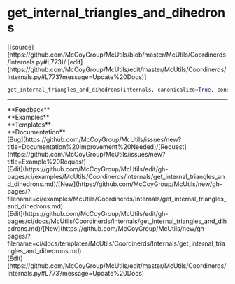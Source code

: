 # <a id="McUtils.Coordinerds.Internals.get_internal_triangles_and_dihedrons">get_internal_triangles_and_dihedrons</a>
<div class="docs-source-link" markdown="1">
[[source](https://github.com/McCoyGroup/McUtils/blob/master/McUtils/Coordinerds/Internals.py#L773)/
[edit](https://github.com/McCoyGroup/McUtils/edit/master/McUtils/Coordinerds/Internals.py#L773?message=Update%20Docs)]
</div>

```python
get_internal_triangles_and_dihedrons(internals, canonicalize=True, construct_shapes=True, prune_incomplete=True): 
```













---


<div markdown="1" class="text-secondary">
<div class="container">
  <div class="row">
   <div class="col" markdown="1">
**Feedback**   
</div>
   <div class="col" markdown="1">
**Examples**   
</div>
   <div class="col" markdown="1">
**Templates**   
</div>
   <div class="col" markdown="1">
**Documentation**   
</div>
   <div class="col" markdown="1">
   
</div>
   <div class="col" markdown="1">
   
</div>
   <div class="col" markdown="1">
   
</div>
</div>
  <div class="row">
   <div class="col" markdown="1">
[Bug](https://github.com/McCoyGroup/McUtils/issues/new?title=Documentation%20Improvement%20Needed)/[Request](https://github.com/McCoyGroup/McUtils/issues/new?title=Example%20Request)   
</div>
   <div class="col" markdown="1">
[Edit](https://github.com/McCoyGroup/McUtils/edit/gh-pages/ci/examples/McUtils/Coordinerds/Internals/get_internal_triangles_and_dihedrons.md)/[New](https://github.com/McCoyGroup/McUtils/new/gh-pages/?filename=ci/examples/McUtils/Coordinerds/Internals/get_internal_triangles_and_dihedrons.md)   
</div>
   <div class="col" markdown="1">
[Edit](https://github.com/McCoyGroup/McUtils/edit/gh-pages/ci/docs/McUtils/Coordinerds/Internals/get_internal_triangles_and_dihedrons.md)/[New](https://github.com/McCoyGroup/McUtils/new/gh-pages/?filename=ci/docs/templates/McUtils/Coordinerds/Internals/get_internal_triangles_and_dihedrons.md)   
</div>
   <div class="col" markdown="1">
[Edit](https://github.com/McCoyGroup/McUtils/edit/master/McUtils/Coordinerds/Internals.py#L773?message=Update%20Docs)   
</div>
   <div class="col" markdown="1">
   
</div>
   <div class="col" markdown="1">
   
</div>
   <div class="col" markdown="1">
   
</div>
</div>
</div>
</div>